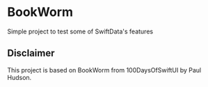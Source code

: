 # BookWorm

Simple project to test some of SwiftData's features

## Disclaimer
This project is based on BookWorm from 100DaysOfSwiftUI by Paul Hudson.
